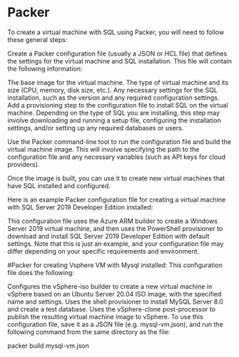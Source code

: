 # Packer
To create a virtual machine with SQL using Packer, you will need to follow these general steps:

Create a Packer configuration file (usually a JSON or HCL file) that defines the settings for the virtual machine and SQL installation. This file will contain the following information:

The base image for the virtual machine.
The type of virtual machine and its size (CPU, memory, disk size, etc.).
Any necessary settings for the SQL installation, such as the version and any required configuration settings.
Add a provisioning step to the configuration file to install SQL on the virtual machine. Depending on the type of SQL you are installing, this step may involve downloading and running a setup file, configuring the installation settings, and/or setting up any required databases or users.

Use the Packer command-line tool to run the configuration file and build the virtual machine image. This will involve specifying the path to the configuration file and any necessary variables (such as API keys for cloud providers).

Once the image is built, you can use it to create new virtual machines that have SQL installed and configured.

Here is an example Packer configuration file for creating a virtual machine with SQL Server 2019 Developer Edition installed:

This configuration file uses the Azure ARM builder to create a Windows Server 2019 virtual machine, and then uses the PowerShell provisioner to download and install SQL Server 2019 Developer Edition with default settings. Note that this is just an example, and your configuration file may differ depending on your specific requirements and environment.

#Packer for creating Vsphere VM with Mysql installed:
This configuration file does the following:

Configures the vSphere-iso builder to create a new virtual machine in vSphere based on an Ubuntu Server 20.04 ISO image, with the specified name and settings.
Uses the shell provisioner to install MySQL Server 8.0 and create a test database.
Uses the vSphere-clone post-processor to publish the resulting virtual machine image to vSphere.
To use this configuration file, save it as a JSON file (e.g. mysql-vm.json), and run the following command from the same directory as the file:

packer build mysql-vm.json

